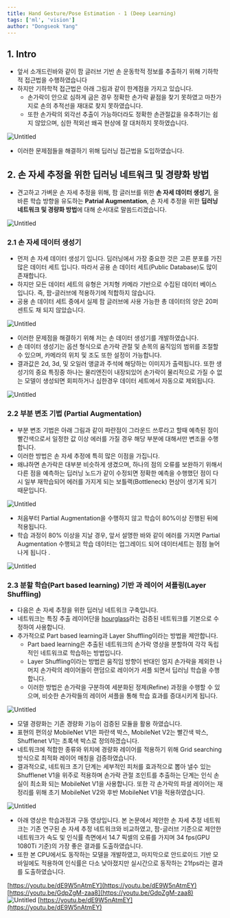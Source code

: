```yaml
---
title: Hand Gesture/Pose Estimation - 1 (Deep Learning)
tags: ['ml', 'vision']
author: "Dongseok Yang"
---
```


## 1. Intro

- 앞서 소개드린바와 같이 팜 글러브 기반 손 운동학적 정보를 추출하기 위해 기하학적 접근법을 수행하였습니다
- 하지만 기하학적 접근법은 아래 그림과 같이 한계점을 가지고 있습니다.
    - 손가락이 안으로 심하게 굽은 경우 정확한 손가락 끝점을 찾기 못하였고 마찬가지로 손의 추적선을 재대로 찾지 못하였습니다.
    - 또한 손가락의 외각선 추출이 가능하더라도 정확한 손관절값을 유추하기는 쉽지 않았으며, 심한 적외선 왜곡 현상에 잘 대처하지 못하였습니다.

![Untitled](Hand%20Gesture%20Pose%20Estimation%20-%202%20(Deep%20Learning)%2022009cd7619b470f9cc0aa6dc132fc0a/Untitled.png)

- 이러한 문제점들을 해결하기 위해 딥러닝 접근법을 도입하였습니다.

## 2. 손 자세 추정을 위한 딥러닝 네트워크 및 경량화 방법

- 견고하고 가벼운 손 자세 추정을 위해, 팜 글러브를 위한 **손 자세 데이터 생성기**, 올바른 학습 방향을 유도하는 **Patrial Augmentation**, 손 자세 추정을 위한 **딥러닝 네트워크 및 경량화 방법**에 대해 순서대로 말씀드리겠습니다.

![Untitled](Hand%20Gesture%20Pose%20Estimation%20-%202%20(Deep%20Learning)%2022009cd7619b470f9cc0aa6dc132fc0a/Untitled%201.png)

### 2.1 손 자세 데이터 생성기

- 먼저 손 자세 데이터 생성기 입니다. 딥러닝에서 가장 중요한 것은 고른 분포를 가진 많은 데이터 세트 입니다. 따라서 공용 손 데이터 세트(Public Database)도 많이 존재합니다.
- 하지만 모든 데이터 세트의 유형은 거치형 카메라 기반으로 수집된 데이터 베이스 입니다. 즉, 팜-글러브에 적용하기에 적합하지 않습니다.
- 공용 손 데이터 세트 중에서 실제 팜 글러브에 사용 가능한 총 데이터의 양은 20퍼센트도 채 되지 않았습니다.

![Untitled](Hand%20Gesture%20Pose%20Estimation%20-%202%20(Deep%20Learning)%2022009cd7619b470f9cc0aa6dc132fc0a/Untitled%202.png)

- 이러한 문제점을 해결하기 위해 저는 손 데이터 생성기를 개발하였습니다.
- 손 데이터 생성기는 옵션 형식으로 손가락 관절 및 손목의 움직임의 범위를 조절할 수 있으며, 카메라의 위치 및 조도 또한 설정이 가능합니다.
- 결과값은 2d, 3d, 및 오일러 앵글과 주석에 해당하는 이미지가 출력됩니다. 또한 생성기의 중요 특징중 하나는 물리엔진이 내장되있어 손가락이 물리적으로 가질 수 없는 모델이 생성되면 회피하거나 심한경우 데이터 세트에서 자동으로 제외됩니다.

![Untitled](Hand%20Gesture%20Pose%20Estimation%20-%202%20(Deep%20Learning)%2022009cd7619b470f9cc0aa6dc132fc0a/Untitled%203.png)

### 2.2 부분 변조 기법 (Partial Augmentation)

- 부분 변조 기법은 아래 그림과 같이 파란점이 그라운드 쓰루라고 할때 예측된 점이 빨간색으로서 일정한 값 이상 에러를 가질 경우 해당 부분에 대해서만 변조을 수행합니다.
- 이러한 방법은 손 자세 추정에 특히 많은 이점을 가집니다.
- 왜냐하면 손가락은 대부분 비슷하게 생겼으며, 하나의 점의 오류를 보완하기 위해서 다른 점을 예측하는 딥러닝 노드가 같이 수정되면 정확한 예측을 수행했던 점이 다시 일부 재학습되어 에러를 가지게 되는 보틀랙(Bottleneck) 현상이 생기게 되기 때문입니다.

![Untitled](Hand%20Gesture%20Pose%20Estimation%20-%202%20(Deep%20Learning)%2022009cd7619b470f9cc0aa6dc132fc0a/Untitled%204.png)

- 처음부터 Partial Augmentation을 수행하지 않고 학습이 80%이상 진행된 뒤에 적용됩니다.
- 학습 과정이 80% 이상을 지날 경우, 앞서 설명한 바와 같이 에러를 가지면 Partial Augmentation 수행되고 학습 데이터는 업그레이드 되어 데이터세트는 점점 늘어나게 됩니다 .

![Untitled](Hand%20Gesture%20Pose%20Estimation%20-%202%20(Deep%20Learning)%2022009cd7619b470f9cc0aa6dc132fc0a/Untitled%205.png)

### 2.3 분할 학습(Part based learning) 기반 과 레이어 셔플링(Layer Shuffling)

- 다음은 손 자세 추정을 위한 딥러닝 네트워크 구축입니다.
- 네트워크는 특징 추출 레이어단을 [hourglass](https://arxiv.org/abs/1603.06937v2)라는 검증된 네트워크를 기본으로 수정하여 사용합니다.
- 추가적으로 Part based learning과 Layer Shuffling이라는 방법을 제안합니다.
    - Part baed learning은 추출된 네트워크의 손가락 영상을 분할하여 각각 독립적인 네트워크로 학습하는 방법입니다.
    - Layer Shuffling이라는 방법은 움직임 방향이 반대인 엄지 손가락을 제외한 나머지 손가락의 레이어들이 랜덤으로 레이어가 셔플 되면서 딥러닝 학습을 수행합니다.
    - 이러한 방법은 손가락을 구분하여 세분화된 정제(Refine) 과정을 수행할 수 있으며, 비슷한 손가락들의 레이어 셔플을 통해 학습 효과를 증대시키게 됩니다.

![Untitled](Hand%20Gesture%20Pose%20Estimation%20-%202%20(Deep%20Learning)%2022009cd7619b470f9cc0aa6dc132fc0a/Untitled%206.png)

- 모델 경량화는 기존 경량화 기능이 검증된 모듈을 활용 하였습니다.
- 표현의 편의상 MobileNet V1은 파란색 박스, MobileNet V2는 빨간색 박스,  Shufflenet V1는 초록색 박스로 정의하겠습니다.
- 네트워크에 적합한 종류와 위치에 경량화 레이어를 적용하기 위해 Grid searching 방식으로 최적화 레이어 매칭을 검증하였습니다.
- 결과적으로, 네트워크 초기 단계는 세부적인 피처를 효과적으로 뽑아 낼수 있는 Shufflenet V1을 위주로 적용하며 손가락 관절 조인트를 추출하는 단계는 인식 손실이 최소화 되는 MobileNet V1을 사용합니다. 또한 각 손가락의 파셜 레이어는 재정리를 위해 초기 MobileNet V2와 후반 MobileNet V1을 적용하였습니다.

![Untitled](Hand%20Gesture%20Pose%20Estimation%20-%202%20(Deep%20Learning)%2022009cd7619b470f9cc0aa6dc132fc0a/Untitled%207.png)

- 아래 영상은 학습과정과 구동 영상입니다. 본 논문에서 제안한 손 자세 추정 네트워크는 기존 연구된 손 자세 추정 네트워크와 비교하였고, 팜-글러브 기준으로 제안한 네트워크가 속도 및 인식률 측면에서 14.7 픽셀의 오류를 가지며 34 fps(GPU 1080Ti 기준)의 가장 좋은 결과를 도출하였습니다.
- 또한 본 CPU에서도 동작하는 모델을 개발하였고, 마지막으로 안드로이드 기반 모바일에도 적용하여 인식률은 다소 낮아졌지만 실시간으로 동작하는 21fps라는 결과를 도출하였습니다.

[https://youtu.be/dE9W5nAtmEY](https://youtu.be/dE9W5nAtmEY)
[https://youtu.be/GdpZgM-zaa8](https://youtu.be/GdpZgM-zaa8)
![Untitled](Hand%20Gesture%20Pose%20Estimation%20-%202%20(Deep%20Learning)%2022009cd7619b470f9cc0aa6dc132fc0a/Untitled%208.png)
[https://youtu.be/dE9W5nAtmEY](https://youtu.be/dE9W5nAtmEY)
